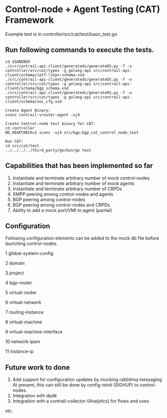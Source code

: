 # Control-node + Agent Testing (CAT) Framework

Example test is in controller/src/cat/test/basic_test.go

## Run following commands to execute the tests.

```
cd $SANDBOX
./src/contrail-api-client/generateds/generateDS.py -f -o controller/src/cat/types -g golang-api src/contrail-api-client/schema/ietf-l3vpn-schema.xsd
./src/contrail-api-client/generateds/generateDS.py -f -o controller/src/cat/types -g golang-api src/contrail-api-client/schema/bgp_schema.xsd
./src/contrail-api-client/generateds/generateDS.py -f -o controller/src/cat/types -g golang-api src/contrail-api-client/schema/vnc_cfg.xsd

Create Agent Binary:
scons contrail-vrouter-agent -uj4 

Create Control-node test binary for CAT:
cd controller
NO_HEAPCHECK=1 scons -uj4 src/bgp:bgp_cat_control_node_test

Run CAT:
cd src/cat/test
../../../../third_party/go/bin/go test
```

## Capabilities that has been implemented so far

1. Instantiate and terminate arbitrary number of mock control-nodes
2. Instantiate and terminate arbitrary number of mock agents
2. Instantiate and terminate arbitrary number of CRPDs
4. XMPP peering among control-nodes and agents
5. BGP peering among control-nodes
6. BGP peering among control-nodes and CRPDs
7. Ability to add a mock port/VMI to agent (partial)

## Configuration

Following configuration elements can be added to the mock db file before
launching control-nodes.

1  global-system-config

2  domain

3  project

4  bgp-router

5  virtual-router

6  virtual-network

7  routing-instance

8  virtual-machine

9  virtual-machine-interface

10 network-ipam

11 instance-ip

## Future work to done

1. Add support for configuration updates by mocking rabbitmq messaging
     At present, this can still be done by config reinit (SIGHUP) to control-nodes.
3. Integration with dpdk
4. Integration with a contrail-collector (Analytics) for flows and uves

etc.
